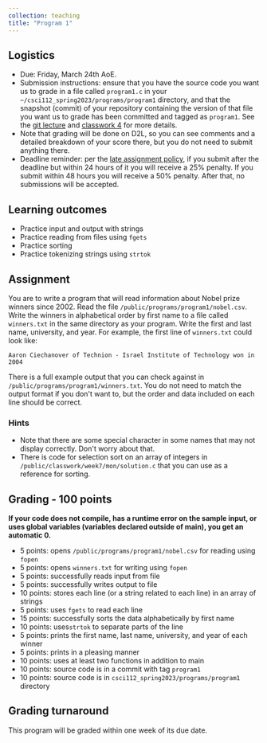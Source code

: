 ```yaml
---
collection: teaching
title: "Program 1"
---
```


## Logistics
* Due: Friday, March 24th AoE.
* Submission instructions: ensure that you have the source code you want us to
	grade in a file called `program1.c` in your `~/csci112_spring2023/programs/program1`
	directory, and that the snapshot (commit) of your repository containing the version of that file you want us to grade has been committed and
	tagged as `program1`. See the [git lecture](https://lgw2.github.io/teaching/csci112-spring-2023/lectures/lecture2) and [classwork 4](https://lgw2.github.io/teaching/csci112-spring-2023/classwork/classwork4) for more
	details.
* Note that grading will be done on D2L, so you can see comments and a
	 detailed breakdown of your score there, but you do not need to submit
	anything there.
* Deadline reminder: per the [late assignment policy](https://lgw2.github.io/teaching/csci112-spring-2023/syllabus/#late-assignment-policies), if you submit after the deadline but within 24 hours of it you will receive a 25% penalty. If you submit within 48 hours you will receive a 50% penalty. After that, no submissions will be accepted.

## Learning outcomes
* Practice input and output with strings
* Practice reading from files using `fgets`
* Practice sorting
* Practice tokenizing strings using `strtok`

## Assignment

You are to write a program that will read information about Nobel prize winners
since 2002. Read the file `/public/programs/program1/nobel.csv`. Write the
winners in alphabetical order by first name to a file called `winners.txt` in
the same directory as your program. Write the first and last name, university,
and year. For example, the first line of `winners.txt` could look like:

```
Aaron Ciechanover of Technion - Israel Institute of Technology won in 2004
```

There is a full example output that you can check against in
`/public/programs/program1/winners.txt`. You do not need to match the output
format if you don't want to, but the order and data included on each line
should be correct.

### Hints

* Note that there are some special character in some names that may not display
correctly. Don't worry about that.
* There is code for selection sort on an array of integers in `/public/classwork/week7/mon/solution.c` that
you can use as a reference for sorting.

## Grading - 100 points
**If your code does not compile, has a runtime error on the sample input,
or uses global variables (variables declared outside of main), you get an
automatic 0.**
* 5 points: opens `/public/programs/program1/nobel.csv` for reading using `fopen`
* 5 points: opens `winners.txt` for writing using `fopen`
* 5 points: successfully reads input from file
* 5 points: successfully writes output to file
* 10 points: stores each line (or a string related to each line) in an array of strings
* 5 points: uses `fgets` to read each line
* 15 points: successfully sorts the data alphabetically by first name
* 10 points: uses`strtok` to separate parts of the line
* 5 points: prints the first name, last name, university, and year of each
	winner
* 5 points: prints in a pleasing manner
* 10 points: uses at least two functions in addition to main
* 10 points: source code is in a commit with tag `program1`
* 10 points: source code is in `csci112_spring2023/programs/program1` directory

## Grading turnaround
This program will be graded within one week of its due date.
